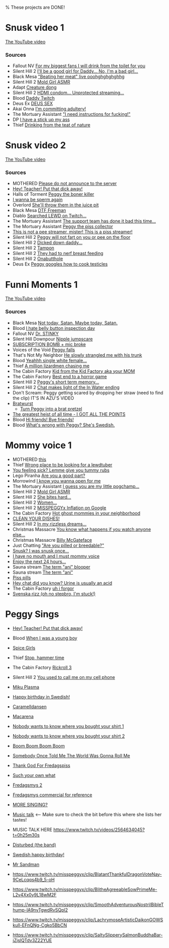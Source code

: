 % These projects are DONE!

# Snusk video 1

[The YouTube video](https://youtu.be/eR7yfv63L64)

### Sources

* Fallout NV [For my biggest fans I will drink from the toilet for you](https://www.twitch.tv/misspeggyx/clip/SmoothEvilSharkRalpherZ-y0YMlcme-MrcrcGU?filter=clips&range=all&sort=time)
* Silent Hill 2 [I'll be a good girl for Daddy... No, I'm a bad girl...](https://www.twitch.tv/misspeggyx/clip/ChillySpoopyRutabagaBuddhaBar-Sj9bknda72wWzypW)
* Black Mesa ["Beating her meat" live ooohghghghghhg](https://www.twitch.tv/misspeggyx/clip/MiniatureRelatedNigiriPhilosoraptor-svyvrwxVsUTPEWTJ)
* Silent Hill 2 [Mold Girl ASMR](https://www.twitch.tv/misspeggyx/clip/NaiveTangentialWatercressBCWarrior-TUQsov-6uQtW7iuN)
* Adapt [Creature dong](https://www.twitch.tv/misspeggyx/clip/MoldySweetBaconWutFace-YRD3MGb_YaPhUUdb)
* Silent Hill 2 [HDMI condom... Unprotected streaming...](https://www.twitch.tv/misspeggyx/clip/EnergeticAbstruseNewtNerfRedBlaster-D0yLIBKCA0bqIwyr)
* Blood [Daddy Twitch](https://www.twitch.tv/misspeggyx/clip/DeadDeafDonutTheRinger-45lqAsAut58L3AEZ?filter=clips&range=7d&sort=time)
* Deus Ex [DEUS SEX](https://www.twitch.tv/misspeggyx/clip/HealthyInspiringChipmunkRiPepperonis-IhTic4w1OSB1OPaH?filter=clips&range=all&sort=time)
* Akai Onna [I'm committing adultery!](https://www.twitch.tv/misspeggyx/clip/DarkComfortableKathyAMPEnergyCherry-1GNymdJsC6hqg6dx?filter=clips&range=all&sort=time)
* The Mortuary Assistant ["I need instructions for fucking!"](https://www.twitch.tv/misspeggyx/clip/CredulousGorgeousFalconDeIlluminati-Vn-yAiOVmN5hJAzR)
* DP [I have a stick up my ass](https://www.twitch.tv/misspeggyx/clip/DistinctDifficultClipzCeilingCat-Y4K7DNgtUlP8HUdw?filter=clips&range=all&sort=time)
* Thief [Drinking from the teat of nature](https://www.twitch.tv/misspeggyx/clip/RefinedOptimisticTarsierAllenHuhu-bAIh8BtqoLMw_2ZX?filter=clips&range=all&sort=time)

# Snusk video 2

[The YouTube video](https://youtu.be/E9AKwmhDULA)

### Sources

* MOTHERED [Please do not announce to the server](https://www.twitch.tv/misspeggyx/clip/SteamyMildGnatLitFam-YVGJMxxgj_tiCm3_?filter=clips&range=7d&sort=time)
* [Hey! Teacher! Put that dick away!](https://www.twitch.tv/misspeggyx/clip/SleepyTangentialPuddingTTours-eGQP51Y0HfBnyaCx?filter=clips&range=7d&sort=time)
* Halls of Torment [Peggy the boner killer](https://www.twitch.tv/misspeggyx/clip/InventiveBraveClintKappaRoss-pMamYTa1mnn_38X2?filter=clips&range=all&sort=time)
* [I wanna be sperm again](https://www.twitch.tv/misspeggyx/clip/ChillyElatedStrawberryYee-wj_ftFsJqe_-YvQ5?filter=clips&range=all&sort=time)
* Overlord [She'll throw them in the juice pit](https://www.twitch.tv/misspeggyx/clip/SpikyClumsyCattleCclamChamp-3nyG2EJuPTsXEvg1?filter=clips&range=all&sort=time)
* Black Mesa [DTF Freeman](https://www.twitch.tv/misspeggyx/clip/TsundereAgilePiePeanutButterJellyTime-qMXncUcsBbwbtIlO?filter=clips&range=all&sort=time)
* Diablo [Searched LEWD on Twitch...](https://www.twitch.tv/misspeggyx/clip/TacitSavageRavenTBCheesePull-gk-uSHZGUUdGB5Tl?filter=clips&range=all&sort=time)
* The Mortuary Assistant [The support team has done it bad this time...](https://www.twitch.tv/misspeggyx/clip/TangibleSweetSoybeanDatBoi-8QsE4O1EIzAtzl00)
* The Mortuary Assistant [Peggy the piss collector](https://www.twitch.tv/misspeggyx/clip/SpineyAmusedDragonfruitCclamChamp-H7vz8WD2noylemhH)
* [This is not a pee streamer, mister! This is a piss streamer!](https://clips.twitch.tv/CheerfulImpartialBibimbapRaccAttack-Kxxhi2P1UWKmhZM3)
* Silent Hill 2 [Peggy will not fart on you or pee on the floor](https://clips.twitch.tv/FilthyInquisitiveCougarVoteYea-u5pFRYC51ILs4692)
* Silent Hill 2 [Dicked down daddy...](https://clips.twitch.tv/PunchyOptimisticWalletRalpherZ--ArPHsOB9_31uelW)
* Silent Hill 2 [Tampon](https://clips.twitch.tv/FaithfulFrozenChinchillaDatSheffy-58V4Rv7rdvNAF-gN)
* Silent Hill 2 [They had to nerf breast feeding](https://clips.twitch.tv/AverageArborealKeyboardDendiFace-6Vk9Hrsa266R8VSd)
* Silent Hill 2 [Onabutthole](https://clips.twitch.tv/SoftBreakableCheetahBloodTrail-G0COJYNH_6Hr9Om5)
* Deus Ex [Peggy googles how to cook testicles](https://www.twitch.tv/misspeggyx/clip/BlatantOpenWoodcockShadyLulu-XcTwcNpVT96fncne)


# Funni Moments 1

[The YouTube video](https://www.youtube.com/watch?v=GlkdEpYI4Dw)

### Sources

* Black Mesa [Not today, Satan. Maybe today, Satan.](https://www.twitch.tv/misspeggyx/clip/AgitatedOddPlumTwitchRaid-T4Q_FCkptD5FFZrq?filter=clips&range=7d&sort=time)
* Blood [I hate belly button inspection day](https://www.twitch.tv/misspeggyx/clip/ZanyCheerfulStingrayRickroll-FkxzwoXZ5CaEeEER?filter=clips&range=7d&sort=time)
* Fallout NV [Dr. STINKY](https://www.twitch.tv/misspeggyx/clip/FrigidEvilEyeballPhilosoraptor-qaMcQP1ElT0Pj6yG?filter=clips&range=all&sort=time)
* Silent Hill Downpour [Nipple jumpscare](https://www.twitch.tv/misspeggyx/clip/GiantBusyDragonflyBleedPurple-VPccJpQlx2sAoOmq?filter=clips&range=all&sort=time)
* [SUBSCRIPTION BOMB + mic broke](https://www.twitch.tv/misspeggyx/clip/BlazingBraveMelonOSsloth-_vbfpza3JipB0Dt9?filter=clips&range=all&sort=time)
* Voices of the Void [Peggy falls](https://www.twitch.tv/misspeggyx/clip/TenderSlickHamburgerPeteZarollTie-rtFn_jsstMgoCGvg?filter=clips&range=all&sort=time)
* That's Not My Neighbor [He slowly strangled me with his trunk](https://www.twitch.tv/misspeggyx/clip/SuspiciousPrettiestCocoaPRChase-3EK7CE2TOmSO0PQy?filter=clips&range=all&sort=time)
* Blood [Yeahhh single white female...](https://www.twitch.tv/misspeggyx/clip/DaintyMoralAppleHassaanChop-6S9L8SPMrPpllNfh?filter=clips&range=all&sort=time)
* Thief [A million lizardmen chasing me](https://www.twitch.tv/misspeggyx/clip/TallSpotlessSageSaltBae-8Ve4zM1ENwKFh88o?filter=clips&range=all&sort=time)
* The Cabin Factory [Kid from the Kid Factory aka your MOM](https://clips.twitch.tv/MuddyCrispyEelUnSane-3j1pby2NCLgFOl8n)
* The Cabin Factory [Best end to a horror game](https://www.twitch.tv/misspeggyx/clip/PlainSmoggyMilkTinyFace-qFgkqIcUl53DiRV-)
* Silent Hill 2 [Peggy's short term memory...](https://www.twitch.tv/misspeggyx/clip/ConfidentDullSalmonBabyRage-UhqxXnJmyPUpiMNQ)
* Silent Hill 2 [Chat makes light of the In Water ending](https://www.twitch.tv/misspeggyx/clip/SleepyBashfulPlumageOpieOP-2DtPdsVjgHQLPlJB)
* Don't Scream: Peggy getting scared by dropping her straw (need to find the clip) IT'S IN AZU'S VIDEO
* [Bratwurst](https://clips.twitch.tv/AbnegateScrumptiousCourgetteResidentSleeper-D6V2Bat9tobdM83P)
  * [Turn Peggy into a brat pretzel](https://clips.twitch.tv/AbnegateImpossibleKangarooBudStar-cn2sr7aRBKkre7-s)
* [The greatest heist of all time - I GOT ALL THE POINTS](https://clips.twitch.tv/AbstemiousImpartialElephantVoteNay-yWt99ii8wRZPx6tP)
* Blood [Hi friends! Bye friends!](https://www.twitch.tv/misspeggyx/clip/DarlingBlindingSpiderNerfBlueBlaster-AfSUYWSlDuwwHbYj)
* Blood [What's wrong with Peggy? She's Swedish.](https://www.twitch.tv/misspeggyx/clip/SpeedyAntsyAlmondRlyTho-OPzmePUU199A2XQU)


# Mommy voice 1

* MOTHERED [this](https://www.twitch.tv/misspeggyx/clip/CharmingArbitraryPeachTBCheesePull-4yIkZcJfZUURIhml?filter=clips&range=7d&sort=time)
* Thief [Wrong place to be looking for a lewdtuber](https://www.twitch.tv/misspeggyx/clip/OpenTardyLardDoubleRainbow-G-emfagIpIp1BwIF?filter=clips&range=7d&sort=time)
* [You feeling sick? Lemme give you tummy rubs](https://www.twitch.tv/misspeggyx/clip/GrotesqueCuteFrogMVGame-HoqUNMhpHW0lChNb?filter=clips&range=7d&sort=time)
* Lego Piranha [Are you a good part?](https://www.twitch.tv/misspeggyx/clip/OptimisticSourDelicataCharlieBitMe-lzIWiPeYsO5yrGRc?filter=clips&range=all&sort=time)
* Morrowind [I know you wanna open for me](https://www.twitch.tv/misspeggyx/clip/ChillyAmusedShingleArsonNoSexy-zJkLqs227IcOrUPw?filter=clips&range=all&sort=time)
* The Mortuary Assistant [I guess you are my little pogchamp...](https://www.twitch.tv/misspeggyx/clip/ColdYawningLasagnaWoofer--BenaUoF6Fp7fZBG)
* Silent Hill 2 [Mold Girl ASMR](https://www.twitch.tv/misspeggyx/clip/NaiveTangentialWatercressBCWarrior-TUQsov-6uQtW7iuN)
* Silent Hill 2 [She bites hard...](https://www.twitch.tv/misspeggyx/clip/BreakablePhilanthropicDoveKappaPride-akKsZQ-qaAhhVWVg)
* Silent Hill 2 [Women...](https://www.twitch.tv/misspeggyx/clip/ThoughtfulSuperPeanutMoreCowbell-JWAoKvcoppdZbtTq)
* Silent Hill 2 [MISSPEGGYx Inflation on Google](https://clips.twitch.tv/ConcernedUninterestedCardKappaClaus-m7V98XkPOTxxmf6-)
* The Cabin Factory [Hot ghost mommies in your neighborhood](https://clips.twitch.tv/FrozenRenownedPartridgeBibleThump-IOLJR47i-OfFRU38)
* [CLEAN YOUR DISHES!](https://clips.twitch.tv/ModernAssiduousPangolinSpicyBoy-c8A9BMqlP58Py66y)
* Silent Hill 2 [In my rizzless dreams...](https://www.twitch.tv/misspeggyx/clip/DeliciousPluckySandstormPartyTime-7AlO591npKv5wrMh)
* Christmas Massacre [You know what happens if you watch anyone else...](https://clips.twitch.tv/DirtyConfidentSashimiOneHand-DR-g7MkMwe10qPuR)
* Christmas Massacre [Billy McGateface](https://www.twitch.tv/misspeggyx/clip/SucculentBitterJamFailFish-dBWaiyZ1cO0bNrPZ)
* Just Chatting ["Are you pilled or breedable?"](https://clips.twitch.tv/KathishComfortableButterflyWoofer-9xWPuIJAZYgd9Usn)
* [Snusk? I was snusk once...](https://www.twitch.tv/misspeggyx/clip/LovelyMushyPelicanThisIsSparta-0FV9neO5lCTFxCsH)
* [I have no mouth and I must mommy voice](https://www.twitch.tv/misspeggyx/clip/ProudYummyMarrowKippa-GjVS61_nHwFltJga)
* [Enjoy the next 24 hours...](https://www.twitch.tv/misspeggyx/clip/SingleManlyRaccoonKappaClaus-j2vWufKdXPF1TXeU)
* Sauna stream [The term "ani" blooper](https://clips.twitch.tv/PatientWimpyCoffeeJebaited-MwU2q1GGN6lm2Lzb?tt_content=channel_name&tt_medium=embed)
* Sauna stream [The term "ani"](https://clips.twitch.tv/MoralEmpathicTildeSpicyBoy-HfgPNFT60PJ5pYfN)
* [Piss pills](https://clips.twitch.tv/PlacidSmellyRabbitPJSalt-Sy0jZg7X4_wTWbwP)
* [Hey chat did you know? Urine is usually an acid](https://clips.twitch.tv/YummyNaiveTroutOMGScoots-61PV09CdM_umI9bC)
* The Cabin Factory [uh i forgor](https://clips.twitch.tv/GentleAmorphousSrirachaPartyTime-B_iSJtnDknQzih1W)
* [Svenska rizz (oh no stepbro, I'm stuck!)](https://www.twitch.tv/misspeggyx/clip/AbrasiveDiligentPonyAsianGlow-YDc1HD2CDyLWWlzX)


# Peggy Sings

* [Hey! Teacher! Put that dick away!](https://www.twitch.tv/misspeggyx/clip/SleepyTangentialPuddingTTours-eGQP51Y0HfBnyaCx?filter=clips&range=7d&sort=time)
* Blood [When I was a young boy](https://www.twitch.tv/misspeggyx/clip/AbstemiousMoistHyenaBCouch-hd8d1LW1OYs7ZMKO?filter=clips&range=7d&sort=time)
* [Spice Girls](https://www.twitch.tv/misspeggyx/clip/ImpossiblePlayfulBottleCopyThis-swEQYY6M3L_5-7ox?filter=clips&range=all&sort=time)
* Thief [Stop, hammer time](https://www.twitch.tv/misspeggyx/clip/ToughNurturingZucchiniAMPTropPunch-GWLu3gQxUXo__D5g?filter=clips&range=all&sort=time)
* The Cabin Factory [Rickroll 3](https://clips.twitch.tv/DeliciousFlaccidWolfWow-ZvgSD_l8QUAcYo_U)
* Silent Hill 2 [You used to call me on my cell phone](https://clips.twitch.tv/PoorDullCaribouCoolCat-u5gAB0lZqww8PRRs)
* [Miku Plasma](https://clips.twitch.tv/RealSilkyPizzaAMPEnergyCherry-pcfAJHntDwl4NkCc)
* [Happy birthday in Swedish!](https://clips.twitch.tv/AveragePoliteOrcaCeilingCat-UtM-KaS30A7D794M)
* [Caramelldansen](https://www.twitch.tv/misspeggyx/clip/TacitRacyLarkKlappa-0NGlmaozcM8Imhf8)
* [Macarena](https://www.twitch.tv/misspeggyx/clip/BrainySpeedyJamShadyLulu-Kk9sHHDgL7UqB8af)
* [Nobody wants to know where you bought your shirt 1](https://www.twitch.tv/misspeggyx/clip/TiredPlayfulBatSSSsss-IVJ2pVMR0Zkz-dWW)
* [Nobody wants to know where you bought your shirt 2](https://www.twitch.tv/misspeggyx/clip/CrypticSmilingCocoaOhMyDog-BtKQ_Sp_lJ4QtzeS)
* [Boom Boom Boom Boom](https://www.twitch.tv/misspeggyx/clip/DullAbrasiveTireCoolStoryBob-0Tc8b7JFAIYwVDbd)
* [Somebody Once Told Me The World Was Gonna Roll Me](https://www.twitch.tv/misspeggyx/clip/FairEphemeralClamNotLikeThis-06gsPQGQq7ztnfRs)
* [Thank God For Fredagspiss](https://www.twitch.tv/misspeggyx/clip/CoySparklySnakePermaSmug-hD_kL2A-DIlHgUNe)
* [Such your own what](https://www.twitch.tv/misspeggyx/clip/SmallBlitheBurritoPJSugar-KTnoi5PopMsw-r3Z)
* [Fredagsmys 2](https://www.twitch.tv/misspeggyx/clip/HilariousAverageDadDogFace-dBQfLdCNsb4eHEvr)
* [Fredagsmys commercial for reference](https://www.twitch.tv/misspeggyx/clip/AlertCrepuscularEyeballCoolStoryBob-I28Hi6xRiRKzI2uK)
* [MORE SINGING?](https://www.twitch.tv/misspeggyx/clip/IronicSmellyCoffeeWutFace-DqOzZhKAzEBm1F7r)
* [Music talk](https://www.twitch.tv/misspeggyx/clip/GiftedFrozenFalconJKanStyle-G9w6DStvHO-VHrSr) <-- Make sure to check the bit before this where she lists her tastes!
* MUSIC TALK HERE https://www.twitch.tv/videos/2564634045?t=0h25m30s

* [Disturbed (the band)](https://clips.twitch.tv/NaiveColdLeopardDeIlluminati-QtXwiaNo_lkkC19h?tt_content=url&tt_medium=clips_api)
* [Swedish happy birthday!](https://clips.twitch.tv/ExquisiteIronicFishDoritosChip-TAr-JWfRTg4m5Yvy?tt_content=url&tt_medium=clips_api)
* [Mr Sandman](https://clips.twitch.tv/GoldenSpeedyWasabiMrDestructoid-qDJ6iOsoiQKSGTOo?tt_content=url&tt_medium=clips_api)
* https://www.twitch.tv/misspeggyx/clip/BlatantThankfulDragonVoteNay-9CeLcqqs4b9_5-oH
* https://www.twitch.tv/misspeggyx/clip/BlitheAgreeableSowPrimeMe-L2v4Xx0y9L18wM2F
* https://www.twitch.tv/misspeggyx/clip/SmoothAdventurousNostrilBibleThump-lA9nvTgwdRvSQpl2
* https://www.twitch.tv/misspeggyx/clip/LachrymoseArtisticDaikonGOWSkull-EFnQNg-Cgko5BbCN
* https://www.twitch.tv/misspeggyx/clip/SaltySlipperySalmonBuddhaBar-jZjslQTdv3Z22YUE